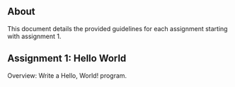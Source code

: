 ## About

This document details the provided guidelines for each assignment starting with assignment 1.

## Assignment 1: Hello World

Overview: Write a Hello, World! program.
